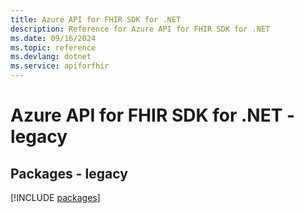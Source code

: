 ```yaml
---
title: Azure API for FHIR SDK for .NET
description: Reference for Azure API for FHIR SDK for .NET
ms.date: 09/16/2024
ms.topic: reference
ms.devlang: dotnet
ms.service: apiforfhir
---
```

# Azure API for FHIR SDK for .NET - legacy
## Packages - legacy
[!INCLUDE [packages](api-for-fhir-index.md)]